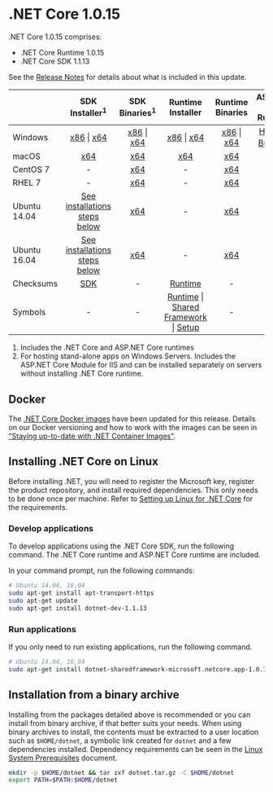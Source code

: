 # .NET Core 1.0.15

.NET Core 1.0.15 comprises:

* .NET Core Runtime 1.0.15
* .NET Core SDK 1.1.13

See the [Release Notes](1.0.15.md) for details about what is included in this update.

|           | SDK Installer<sup>1</sup>                                   | SDK Binaries<sup>1</sup>                            | Runtime Installer                                        | Runtime Binaries                                 | ASP.NET Core Runtime           |
| --------- | :------------------------------------------:     | :----------------------:                 | :---------------------------:                            | :-------------------------:                      | :-----------------:            |
| Windows   | [x86][dotnet-dev-win-x86.exe] \| [x64][dotnet-dev-win-x64.exe] | [x86][dotnet-dev-win-x86.zip] \| [x64][dotnet-dev-win-x64.zip] | [x86][dotnet-win-x86.exe] \| [x64][dotnet-win-x64.exe] | [x86][dotnet-win-x86.zip] \| [x64][dotnet-win-x64.zip] | [Hosting Bundle][DotNetCore-WindowsHosting.exe]<sup>2</sup> |
| macOS     | [x64][dotnet-dev-osx-x64.pkg]  | [x64][dotnet-dev-osx-x64.tar.gz]     | [x64][dotnet-osx-x64.pkg] | [x64][dotnet-osx-x64.tar.gz] | - |
| CentOS 7  | - | [x64][dotnet-dev-centos-x64.tar.gz] | - | [x64][dotnet-centos-x64.tar.gz]  | - |
| RHEL 7    | -                                                | [x64][dotnet-dev-rhel-x64.tar.gz]                    | -                                                        | [x64][dotnet-rhel-x64.tar.gz] | - |
| Ubuntu 14.04 | [See installations steps below](#installing-net-core-on-linux)   | [x64][dotnet-dev-ubuntu-x64.tar.gz] | - | [x64][dotnet-ubuntu-x64.tar.gz] | - |
| Ubuntu 16.04 | [See installations steps below](#installing-net-core-on-linux)   | [x64][dotnet-dev-ubuntu.16.04-x64.tar.gz] | - | [x64][dotnet-ubuntu.16.04-x64.tar.gz]  | - |
| Checksums | [SDK][checksums-sdk]                             | -                                        | [Runtime][checksums-runtime]                             | - | - |
| Symbols   | -                                                | -                                        | [Runtime][coreclr-symbols.zip] \| [Shared Framework][corefx-symbols.zip] \| [Setup][core-setup-symbols.zip] | - | - |

1. Includes the .NET Core and ASP.NET Core runtimes
2. For hosting stand-alone apps on Windows Servers. Includes the ASP.NET Core Module for IIS and can be installed separately on servers without installing .NET Core runtime.

## Docker

The [.NET Core Docker images](https://hub.docker.com/r/microsoft/dotnet/) have been updated for this release. Details on our Docker versioning and how to work with the images can be seen in ["Staying up-to-date with .NET Container Images"](https://blogs.msdn.microsoft.com/dotnet/2018/06/18/staying-up-to-date-with-net-container-images/).

## Installing .NET Core on Linux

Before installing .NET, you will need to register the Microsoft key, register the product repository, and install required dependencies. This only needs to be done once per machine. Refer to [Setting up Linux for .NET Core][linux-setup] for the requirements.

### Develop applications
To develop applications using the .NET Core SDK, run the following command. The .NET Core runtime and ASP.NET Core runtime are included.

In your command prompt, run the following commands:

```bash
# Ubuntu 14.04, 16,04
sudo apt-get install apt-transport-https
sudo apt-get update
sudo apt-get install dotnet-dev-1.1.13
```

### Run applications

If you only need to run existing applications, run the following command.

```bash
# Ubuntu 14.04, 16,04
sudo apt-get install dotnet-sharedframework-microsoft.netcore.app-1.0.15
```

## Installation from a binary archive

Installing from the packages detailed above is recommended or you can install from binary archive, if that better suits your needs. When using binary archives to install, the contents must be extracted to a user location such as `$HOME/dotnet`, a symbolic link created for `dotnet` and a few dependencies installed. Dependency requirements can be seen in the [Linux System Prerequisites](https://github.com/dotnet/core/blob/master/Documentation/linux-prereqs.md) document.

```bash
mkdir -p $HOME/dotnet && tar zxf dotnet.tar.gz -C $HOME/dotnet
export PATH=$PATH:$HOME/dotnet
```
[blob-runtime]: https://dotnetcli.blob.core.windows.net/dotnet/Runtime/
[blob-sdk]: https://dotnetcli.blob.core.windows.net/dotnet/Sdk/
[release-notes]: https://github.com/dotnet/core/blob/master/release-notes/1.0/1.0.15.md

[dotnet-centos-x64.tar.gz]: https://download.visualstudio.microsoft.com/download/pr/160b5882-cc9f-4887-b641-b2049d0a1844/74e559657e6ca8f92319164506f8ad64/dotnet-centos-x64.1.0.15.tar.gz
[dotnet-osx-x64.pkg]: https://download.visualstudio.microsoft.com/download/pr/171b6b96-9368-40f2-87a6-77a7a0f422e3/f706ac99ee323d1061611d4e84df742d/dotnet-osx-x64.1.0.15.pkg
[dotnet-osx-x64.tar.gz]: https://download.visualstudio.microsoft.com/download/pr/97c4c0e5-fcf2-4b16-8409-b944f9fb47a7/30aaa5ce7fa2cd1d3eb7b1f87895b200/dotnet-osx-x64.1.0.15.tar.gz
[dotnet-rhel-x64.tar.gz]: https://download.visualstudio.microsoft.com/download/pr/fd56a619-0349-41e4-8d51-8fdfc6737a18/a390a0f2ffd98974392787f10ab9f9c7/dotnet-rhel-x64.1.0.15.tar.gz
[dotnet-ubuntu-x64.tar.gz]: https://download.visualstudio.microsoft.com/download/pr/2b72f114-4d62-4c48-a1b6-d835279265f7/cfc11b1fb5662150f6dfa39fc9942e2c/dotnet-ubuntu-x64.1.0.15.tar.gz
[dotnet-ubuntu.16.04-x64.tar.gz]: https://download.visualstudio.microsoft.com/download/pr/be4f3d33-e183-4c26-829f-72bb7621745e/3e0d958b595208d92f69910d83b8710e/dotnet-ubuntu.16.04-x64.1.0.15.tar.gz
[dotnet-win-x64.exe]: https://download.visualstudio.microsoft.com/download/pr/bdddf6f5-6e40-419e-aa05-8f79fce98858/29d3462dfc5afd2b45296592f23fe65d/dotnet-win-x64.1.0.15.exe
[dotnet-win-x64.zip]: https://download.visualstudio.microsoft.com/download/pr/0effb9d1-04e9-4854-bc84-fa84c20a4976/94047b6bc44454541048e84c5ed7da78/dotnet-win-x64.1.0.15.zip
[dotnet-win-x86.exe]: https://download.visualstudio.microsoft.com/download/pr/933b73dc-4359-4233-9f81-73ad3a4d5054/79e1fb2b760c7610f17f915440e307cd/dotnet-win-x86.1.0.15.exe
[dotnet-win-x86.zip]: https://download.visualstudio.microsoft.com/download/pr/75313578-d46c-4628-8583-af6f6ac273d7/a6d24992ba1c8bf56f96b733ccc08e0e/dotnet-win-x86.1.0.15.zip
[DotNetCore-WindowsHosting.exe]: https://download.visualstudio.microsoft.com/download/pr/b3978c43-8056-41f9-b567-4c8a450c71d7/d8f94aab409f0ae6f9d2a6519fe14343/dotnetcore.1.0.15_1.1.12-windowshosting.exe
[dotnet-dev-centos-x64.tar.gz]: https://download.visualstudio.microsoft.com/download/pr/532c2427-2819-4863-a4da-c427ccf0415b/9ca4fc6036483c28e86cfad26e4227c7/dotnet-dev-centos-x64.1.1.13.tar.gz
[dotnet-dev-fedora.27-x64.tar.gz]: https://download.visualstudio.microsoft.com/download/pr/9d07c97e-0989-46f3-a557-1cc86c814a03/1a4a31641b1520700d60f171ff16abc0/dotnet-dev-fedora.27-x64.1.1.13.tar.gz
[dotnet-dev-fedora.28-x64.tar.gz]: https://download.visualstudio.microsoft.com/download/pr/ff843544-d156-4436-acaa-0d25dbc9a391/846e9fcc4a2766cfff326463d6876e39/dotnet-dev-fedora.28-x64.1.1.13.tar.gz
[dotnet-dev-opensuse.42.3-x64.tar.gz]: https://download.visualstudio.microsoft.com/download/pr/207d2220-d884-4f47-a224-2fdf9bf887d1/d730f96e2f935890b280c22fd404c293/dotnet-dev-opensuse.42.3-x64.1.1.13.tar.gz
[dotnet-dev-osx-x64.pkg]: https://download.visualstudio.microsoft.com/download/pr/822ea2bc-dc92-4308-b58f-24ce45300801/7c7bf7cb2c5f3749ef274bd411453910/dotnet-dev-osx-x64.1.1.13.pkg
[dotnet-dev-osx-x64.tar.gz]: https://download.visualstudio.microsoft.com/download/pr/d26e01f0-4335-4052-8b2b-a4ea87a7e0b4/2cdd5205a866b9f29c3761f99aa62025/dotnet-dev-osx-x64.1.1.13.tar.gz
[dotnet-dev-rhel-x64.tar.gz]: https://download.visualstudio.microsoft.com/download/pr/6298829d-d18f-4571-8a5c-ba3e3b27741a/4ed6bc25bf8695446906d3f3759077ce/dotnet-dev-rhel-x64.1.1.13.tar.gz
[dotnet-dev-ubuntu-x64.tar.gz]: https://download.visualstudio.microsoft.com/download/pr/4db77bc5-51be-4f3a-91c8-89107bd32d63/4ee3a040237910e4602dff38233e3586/dotnet-dev-ubuntu-x64.1.1.13.tar.gz
[dotnet-dev-ubuntu.16.04-x64.tar.gz]: https://download.visualstudio.microsoft.com/download/pr/c1cc8138-c8d3-484e-b6d2-68a04169e8bc/2668526977ab8c06b06245ad1ecf7023/dotnet-dev-ubuntu.16.04-x64.1.1.13.tar.gz
[dotnet-dev-ubuntu.18.04-x64.tar.gz]: https://download.visualstudio.microsoft.com/download/pr/db940206-0e42-4015-984a-747a03a5fda3/587de9530f389160405851d794a23abc/dotnet-dev-ubuntu.18.04-x64.1.1.13.tar.gz
[dotnet-dev-win-x64.exe]: https://download.visualstudio.microsoft.com/download/pr/b7107956-109a-4d0f-9c86-4d2ced882873/64c75af38565ed172f26c6127844ef34/dotnet-dev-win-x64.1.1.13.exe
[dotnet-dev-win-x64.zip]: https://download.visualstudio.microsoft.com/download/pr/ae7bb680-ae5b-4845-ac96-15853610424c/823bb8b6e18f9d5ca5988d1c2ed062b3/dotnet-dev-win-x64.1.1.13.zip
[dotnet-dev-win-x86.exe]: https://download.visualstudio.microsoft.com/download/pr/51ac7bf7-73c5-4898-bf31-a5856c41e76c/8a709db9717c1c393532595e440cfb41/dotnet-dev-win-x86.1.1.13.exe
[dotnet-dev-win-x86.zip]: https://download.visualstudio.microsoft.com/download/pr/736ce425-d440-479b-9c9b-32e63e9c8920/e7d6d105281237b641351b57e7f8216a/dotnet-dev-win-x86.1.1.13.zip
[core-setup-symbols.zip]: https://download.visualstudio.microsoft.com/download/pr/04de3bc1-f47a-44fd-a169-9fad4800a953/b450e3b38fbbbbd81baf90bc4cce1653/core-setup-1.0.15-symbols.zip
[coreclr-symbols.zip]: https://download.visualstudio.microsoft.com/download/pr/b9586cd9-3158-4451-948c-1ab7388eacc4/5ce90f836e672be5afe27544c767ee48/coreclr-1.0.15-symbols.zip
[corefx-symbols.zip]: https://download.visualstudio.microsoft.com/download/pr/4e2a655f-b467-4c7b-8357-81efba877c99/3c9175fff6edf9d6e6c0334bcd42fee2/corefx-1.0.15-symbols.zip

[checksums-runtime]: https://dotnetcli.blob.core.windows.net/dotnet/checksums/1.0.15-runtime-sha.txt
[checksums-sdk]: https://dotnetcli.blob.core.windows.net/dotnet/checksums/1.1.13-sdk-sha.txt

[linux-install]: https://dotnet.microsoft.com/download/dotnet/1.0
[linux-setup]: https://github.com/dotnet/core/blob/master/Documentation/linux-setup.md
[dotnet-blog]: https://blogs.msdn.microsoft.com/dotnet/2019/03/12/net-core-march-2019/
